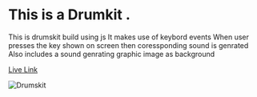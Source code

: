 # This is a Drumkit .
This is drumskit build using js
It makes use of keybord events 
When user presses the key shown on screen then coressponding sound is genrated
Also includes a sound genrating graphic image as background

[Live Link](https://shariff-drumkit.netlify.app/)

![Drumskit](https://github.com/mastan-shariff/js30/assets/92875375/5c8ec020-0ae0-4fc8-8d05-b23f0ccbb1be)
